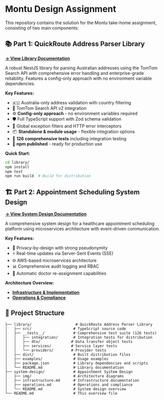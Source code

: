 # Montu Design Assignment

This repository contains the solution for the Montu take-home assignment, consisting of two main components:

## 📚 Part 1: QuickRoute Address Parser Library

**[→ View Library Documentation](./library/README.md)**

A robust NestJS library for parsing Australian addresses using the TomTom Search API with comprehensive error handling and enterprise-grade reliability. Features a config-only approach with no environment variable dependencies.

**Key Features:**

- 🇦🇺 Australia-only address validation with country filtering
- 🔌 TomTom Search API v2 integration
- ⚙️ **Config-only approach** - no environment variables required
- 🛡️ Full TypeScript support with Zod schema validation
- 🔄 Global exception filters and HTTP error interceptors
- 📦 **Standalone & module usage** - flexible integration options
- 🧪 **126 comprehensive tests** including integration testing
- 📘 **npm published** - ready for production use

**Quick Start:**

```bash
cd library/
npm install
npm test
npm run build  # Build for distribution
```

## 🏗️ Part 2: Appointment Scheduling System Design

**[→ View System Design Documentation](./system-design/README.md)**

A comprehensive system design for a healthcare appointment scheduling platform using microservices architecture with event-driven communication.

**Key Features:**

- 🔐 Privacy-by-design with strong pseudonymity
- ⚡ Real-time updates via Server-Sent Events (SSE)
- 🌐 AWS-based microservices architecture
- 📊 Comprehensive audit logging and RBAC
- 🔄 Automatic doctor re-assignment capabilities

**Architecture Overview:**

- **[Infrastructure & Implementation](./system-design/infrastructure.md)**
- **[Operations & Compliance](./system-design/operations.md)**

## 📁 Project Structure

```
├── library/                    # QuickRoute Address Parser Library
│   ├── src/                   # TypeScript source code
│   ├── __tests__/             # Comprehensive test suite (126 tests)
│   │   ├── integration/       # Integration tests for distribution
│   │   ├── dto/              # Data transfer object tests
│   │   ├── services/         # Service layer tests
│   │   └── providers/        # Provider tests
│   ├── dist/                  # Built distribution files
│   ├── examples/              # Usage examples
│   ├── package.json           # Library dependencies and scripts
│   └── README.md              # Library documentation
├── system-design/             # Appointment System Design
│   ├── img/                   # Architecture diagrams
│   ├── infrastructure.md      # Infrastructure documentation
│   ├── operations.md          # Operations and compliance
│   └── README.md              # System design overview
└── README.md                  # This overview file
```

